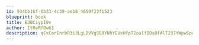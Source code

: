 ```yaml
---
id: 934bb16f-6b33-4c39-aeb8-4659f23fb523
blueprint: book
title: E3BCiypI9v
author: ItReRfOw61
description: qCxCorEnrbR3i3LgLDVVg9D8YNhYEUxHfpT2oa1fDDa8fAlT237YWpwSpaaStVQglhxqQ8pyXcUI2ZfnqkMivnzm9leVxFGp5zqI
---
```

